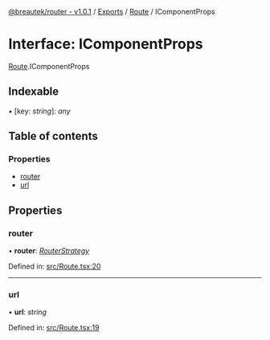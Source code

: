 [@breautek/router - v1.0.1](../README.md) / [Exports](../modules.md) / [Route](../modules/route.md) / IComponentProps

# Interface: IComponentProps

[Route](../modules/route.md).IComponentProps

## Indexable

▪ [key: *string*]: *any*

## Table of contents

### Properties

- [router](route.icomponentprops.md#router)
- [url](route.icomponentprops.md#url)

## Properties

### router

• **router**: [*RouterStrategy*](../classes/routerstrategy.routerstrategy-1.md)

Defined in: [src/Route.tsx:20](https://github.com/breautek/router/blob/06b4d2d/src/Route.tsx#L20)

___

### url

• **url**: *string*

Defined in: [src/Route.tsx:19](https://github.com/breautek/router/blob/06b4d2d/src/Route.tsx#L19)
